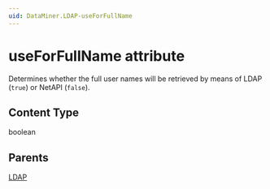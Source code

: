```yaml
---
uid: DataMiner.LDAP-useForFullName
---
```


# useForFullName attribute

Determines whether the full user names will be retrieved by means of LDAP (`true`) or NetAPI (`false`).

## Content Type

boolean

## Parents

[LDAP](xref:DataMiner.LDAP)
